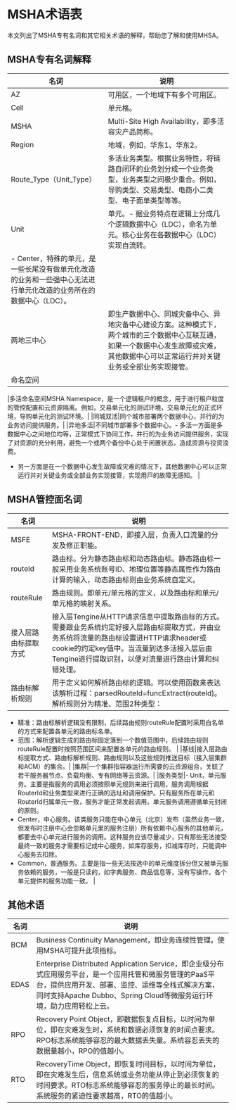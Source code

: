 # MSHA术语表

本文列出了MSHA专有名词和其它相关术语的解释，帮助您了解和使用MHSA。

## MSHA专有名词解释

|名词|说明|
|--|--|
|AZ|可用区，⼀个地域下有多个可⽤区。|
|Cell|单元格。|
|MSHA|Multi-Site High Availability，即多活容灾产品简称。|
|Region|地域，例如，华东1、华东2。|
|Route\_Type（Unit\_Type）|多活业务类型。根据业务特性，将链路⾃闭环的业务划分成⼀个业务类型，业务类型之间极少重合。例如，导购类型、交易类型、电商小⼆类型、电⼦⾯单类型等等。|
|Unit|单元。-   据业务特点在逻辑上分成⼏个逻辑数据中⼼（LDC），命名为单元。核⼼业务在各数据中⼼（LDC）实现⾃流转。
-   Center，特殊的单元，是⼀些⻓尾没有做单元化改造的业务和⼀些强中⼼⽆法进⾏单元化改造的业务所在的数据中⼼（LDC）。 |
|两地三中⼼|即⽣产数据中⼼、同城灾备中⼼、异地灾备中⼼建设⽅案。这种模式下，两个城市的三个数据中⼼互联互通，如果⼀个数据中⼼发⽣故障或灾难，其他数据中⼼可以正常运⾏并对关键业务或全部业务实现接管。|
|命名空间

|多活命名空间MSHA Namespace，是一个逻辑租户的概念，用于进行租户粒度的管控配置和云资源隔离。例如，交易单元化的测试环境，交易单元化的正式环境，导购单元化的测试环境。|
|同城双活|同个城市部署两个数据中⼼，并⾏的为业务访问提供服务。|
|异地多活|不同城市部署多个数据中心。-   多活⼀⽅⾯是多数据中⼼之间地位均等，正常模式下协同⼯作，并⾏的为业务访问提供服务，实现了对资源的充分利⽤，避免⼀个或两个备份中⼼处于闲置状态，造成资源与投资浪费。
-   另一方面是在⼀个数据中⼼发⽣故障或灾难的情况下，其他数据中⼼可以正常运⾏并对关键业务或全部业务实现接管，实现⽤⼾的故障⽆感知。 |

## MSHA管控面名词

|名词|说明|
|--|--|
|MSFE|MSHA-FRONT-END，即接⼊层，负责⼊口流量的分发及修正职能。|
|routeId|路由标。分为静态路由标和动态路由标。静态路由标一般采用业务系统账号ID、地理位置等静态属性作为路由计算的输入，动态路由标则由业务系统自定义。|
|routeRule|路由规则。即单元/单元格的定义，以及路由标和单元/单元格的映射关系。|
|接入层路由标提取方式|接入层Tengine从HTTP请求信息中提取路由标的方式。需要跟业务系统约定好接入层路由标提取方式，并由业务系统将流量的路由标设置进HTTP请求header或cookie的约定key值中。当流量到达多活接入层后由Tengine进行提取识别，以便对流量进行路由计算和纠错处理。|
|路由标解析规则|用于定义如何解析路由标的逻辑。可以使用函数来表达该解析过程：parsedRouteId=funcExtract\(routeId\)。解析规则分为精准、范围2种类型：

-   精准：路由标解析逻辑没有限制，后续路由规则routeRule配置时采用白名单的方式来配置各单元的路由标名单。
-   范围：解析逻辑生成的路由标固定落到一个数值范围中，后续路由规则routeRule配置时按照范围区间来配置各单元的路由规则。 |
|基线|接入层路由标提取方式、路由标解析规则、路由规则以及这些规则推送目标（接入层集群和ACM）的集合。|
|集群|一个集群指容器运行所需要的云资源组合，关联了若干服务器节点、负载均衡、专有网络等云资源。|
|服务类型|-   Unit，单元服务。主要是指服务的调用必须按照单元规则来进行调用，服务调用根据RouterId和业务类型来进行正确的选址和调用保护。只有服务所在单元和RouterId归属单元一致，服务才能正常发起调用。单元服务调用遵循单元封闭的原则。
-   Center，中心服务。该类服务只能在中心单元（北京）发布（虽然业务一致，但发布时注册中心会忽略单元里的服务注册）所有依赖中心服务的其他单元，都要去中心单元进行服务的调用。这种服务应该尽量减少，只有那些无法接受最终一致的服务才需要标记成中心服务，如库存服务，扣减库存时，只能调中心服务去扣除。
-   Common，普通服务。主要是指一些无法按选中的单元维度拆分但又被单元服务依赖的服务，一般是只读的，如字典服务、商品信息等，没有写操作，各个单元提供的服务功能一致。 |

## 其他术语

|名词|说明|
|--|--|
|BCM|Business Continuity Management，即业务连续性管理。使用MSHA可提升此项指标。|
|EDAS|Enterprise Distributed Application Service，即企业级分布式应⽤服务平台，是⼀个应⽤托管和微服务管理的PaaS平台，提供应⽤开发、部署、监控、运维等全栈式解决⽅案，同时⽀持Apache Dubbo、Spring Cloud等微服务运⾏环境，助⼒应⽤轻松上云。|
|RPO|Recovery Point Object，即数据恢复点目标，以时间为单位，即在灾难发生时，系统和数据必须恢复的时间点要求。RPO标志系统能够容忍的最大数据丢失量。系统容忍丢失的数据量越小，RPO的值越小。|
|RTO|RecoveryTime Object，即恢复时间目标，以时间为单位，即在灾难发生后，信息系统或业务功能从停止到必须恢复的时间要求。RTO标志系统能够容忍的服务停止的最长时间。系统服务的紧迫性要求越高，RTO的值越小。|

